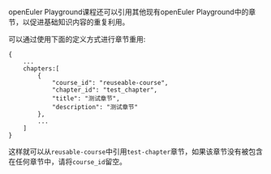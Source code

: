 openEuler Playground课程还可以引用其他现有openEuler Playground中的章节，以促进基础知识内容的重复利用。

可以通过使用下面的定义方式进行章节重用:

```
{
    ...
    chapters:[
        {
            "course_id": "reuseable-course",
            "chapter_id": "test_chapter",
            "title": "测试章节",
            "description": "测试章节"
        },
        ...
    ]
}
```

这样就可以从`reusable-course`中引用`test-chapter`章节，如果该章节没有被包含在任何章节中，请将`course_id`留空。
